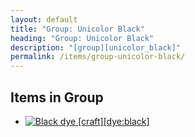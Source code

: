 ```yaml
---
layout: default
title: "Group: Unicolor Black"
heading: "Group: Unicolor Black"
description: "[group][unicolor_black]"
permalink: /items/group-unicolor-black/
---
```



## Items in Group

<ul class="list-items clearfix">
    <li><a href="{{site.baseurl}}/items/dye-black/"><img src="{{site.baseurl}}/assets/img/items/textures/dye_black.png" data-toggle="tooltip" title="Black dye [craft][dye:black]"></a></li>
</ul>
